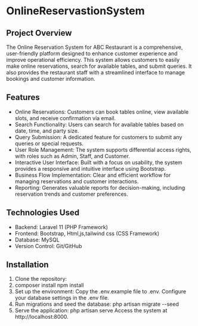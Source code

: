 # OnlineReservastionSystem


## Project Overview

The Online Reservation System for ABC Restaurant is a comprehensive, user-friendly platform designed to enhance customer experience and improve operational efficiency. This system allows customers to easily make online reservations, search for available tables, and submit queries. It also provides the restaurant staff with a streamlined interface to manage bookings and customer information.

## Features

- Online Reservations: Customers can book tables online, view available slots, and receive confirmation via email.
- Search Functionality: Users can search for available tables based on date, time, and party size.
- Query Submission: A dedicated feature for customers to submit any queries or special requests.
- User Role Management: The system supports differential access rights, with roles such as Admin, Staff, and Customer.
- Interactive User Interface: Built with a focus on usability, the system provides a responsive and intuitive interface using Bootstrap.
- Business Flow Implementation: Clear and efficient workflow for managing reservations and customer interactions.
- Reporting: Generates valuable reports for decision-making, including reservation trends and customer preferences.

## Technologies Used

- Backend: Laravel 11 (PHP Framework)
- Frontend: Bootstrap, Html,js,tailwind css (CSS Framework)
- Database: MySQL
- Version Control: Git/GitHub

## Installation

1. Clone the repository:
2. composer install
    npm install
3. Set up the environment:
    Copy the .env.example file to .env.
    Configure your database settings in the .env file.
4. Run migrations and seed the database:
    php artisan migrate --seed
5. Serve the application:
    php artisan serve
    Access the system at http://localhost:8000.